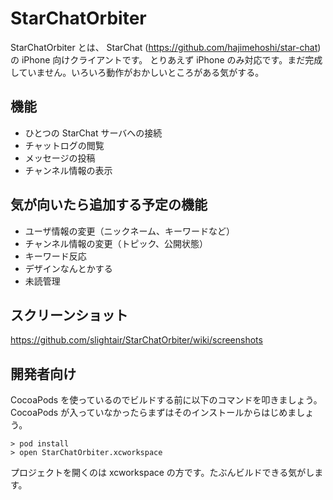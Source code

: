 StarChatOrbiter
====

StarChatOrbiter とは、 StarChat (https://github.com/hajimehoshi/star-chat) の iPhone 向けクライアントです。
とりあえず iPhone のみ対応です。まだ完成していません。いろいろ動作がおかしいところがある気がする。

機能
----
* ひとつの StarChat サーバへの接続
* チャットログの閲覧
* メッセージの投稿
* チャンネル情報の表示

気が向いたら追加する予定の機能
----
* ユーザ情報の変更（ニックネーム、キーワードなど）
* チャンネル情報の変更（トピック、公開状態）
* キーワード反応
* デザインなんとかする
* 未読管理

スクリーンショット
----
https://github.com/slightair/StarChatOrbiter/wiki/screenshots

開発者向け
----
CocoaPods を使っているのでビルドする前に以下のコマンドを叩きましょう。CocoaPods が入っていなかったらまずはそのインストールからはじめましょう。

    > pod install
    > open StarChatOrbiter.xcworkspace 

プロジェクトを開くのは xcworkspace の方です。たぶんビルドできる気がします。